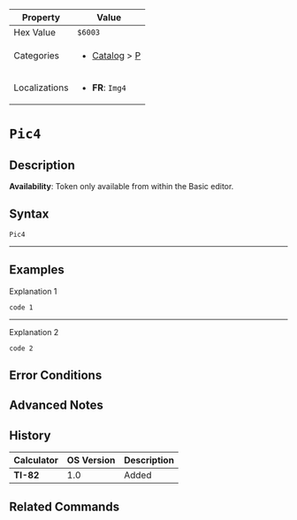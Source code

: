 | Property      | Value |
|---------------|-------|
| Hex Value     | `$6003`|
| Categories    | <ul><li>[Catalog](../categories/Catalog.md) > [P](../categories/Catalog.md#P)</li></ul> |
| Localizations | <ul><li><b>FR</b>: `Img4`</li></ul> |

# `Pic4`

## Description



<b>Availability</b>: Token only available from within the Basic editor.

## Syntax
`Pic4`

<hr>

## Examples

Explanation 1
```ti-basic
code 1
```
---
Explanation 2
```ti-basic
code 2
```

## Error Conditions


## Advanced Notes


## History
| Calculator | OS Version | Description |
|------------|------------|-------------|
| <b>TI-82</b> | 1.0 | Added

## Related Commands

    